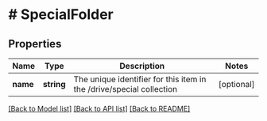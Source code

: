 # # SpecialFolder

## Properties

Name | Type | Description | Notes
------------ | ------------- | ------------- | -------------
**name** | **string** | The unique identifier for this item in the /drive/special collection | [optional]

[[Back to Model list]](../../README.md#models) [[Back to API list]](../../README.md#endpoints) [[Back to README]](../../README.md)
